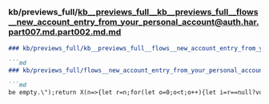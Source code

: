 ### kb/previews_full/kb__previews_full__kb__previews_full__flows__new_account_entry_from_your_personal_account@auth.har.part007.md.part002.md.md

```md
### kb/previews_full/kb__previews_full__flows__new_account_entry_from_your_personal_account@auth.har.part007.md.part002.md

```md
### kb/previews_full/flows__new_account_entry_from_your_personal_account@auth.har.part007.md (part 002)

```md
be empty.\");return X(n=>{let r=n;for(let o=0;o<t;o++){let i=r==null?void 0:r[e[o]]
```

```

```

```
